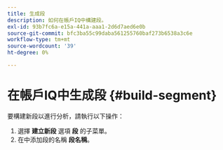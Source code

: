 ```yaml
---
title: 生成段
description: 如何在帳戶IQ中構建段。
exl-id: 93b7fc6a-e15a-441a-aaa1-2d6d7aed6e0b
source-git-commit: bfc3ba55c99daba561255760baf273b6538a3c6e
workflow-type: tm+mt
source-wordcount: '39'
ht-degree: 0%

---
```


# 在帳戶IQ中生成段 {#build-segment}

要構建新段以進行分析，請執行以下操作：

1. 選擇 **建立新段** 選項 **段** 的子菜單。
1. 在中添加段的名稱 **段名稱**。
